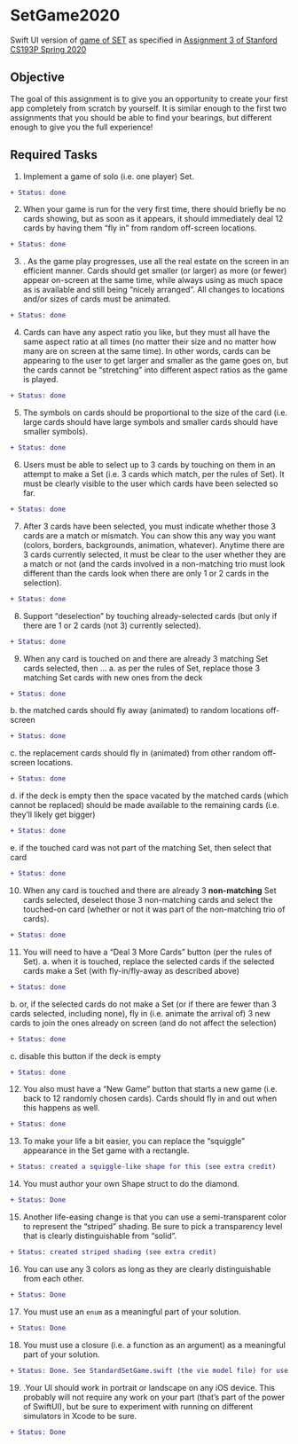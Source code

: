 # SetGame2020
Swift UI version of [game of SET](https://en.wikipedia.org/wiki/Set_(card_game)) as specified in [Assignment 3 of Stanford CS193P Spring 2020](https://cs193p.sites.stanford.edu/sites/g/files/sbiybj16636/files/media/file/assignment_3.pdf)

## Objective 

The goal of this assignment is to give you an opportunity to create your first app
completely from scratch by yourself. It is similar enough to the first two assignments
that you should be able to find your bearings, but different enough to give you the full
experience! 

## Required Tasks

1. Implement a game of solo (i.e. one player) Set. 
```diff 
+ Status: done
```
2. When your game is run for the very first time, there should briefly be no cards
showing, but as soon as it appears, it should immediately deal 12 cards by having them
“fly in” from random off-screen locations. 
```diff 
+ Status: done
```

3. . As the game play progresses, use all the real estate on the screen in an efficient
manner. Cards should get smaller (or larger) as more (or fewer) appear on-screen at
the same time, while always using as much space as is available and still being “nicely
arranged”. All changes to locations
and/or sizes of cards must be animated. 
```diff 
+ Status: done
```

4. Cards can have any aspect ratio you like, but they must all have the same aspect ratio at
all times (no matter their size and no matter how many are on screen at the same
time). In other words, cards can be appearing to the user to get larger and smaller as
the game goes on, but the cards cannot be “stretching” into different aspect ratios as
the game is played. 
```diff 
+ Status: done
```

5. The symbols on cards should be proportional to the size of the card (i.e. large cards
should have large symbols and smaller cards should have smaller symbols). 
```diff 
+ Status: done
```

6. Users must be able to select up to 3 cards by touching on them in an attempt to make
a Set (i.e. 3 cards which match, per the rules of Set). It must be clearly visible to the
user which cards have been selected so far. 
```diff 
+ Status: done
```
7. After 3 cards have been selected, you must indicate whether those 3 cards are a match
or mismatch. You can show this any way you want (colors, borders, backgrounds,
animation, whatever). Anytime there are 3 cards currently selected, it must be clear to
the user whether they are a match or not (and the cards involved in a non-matching
trio must look different than the cards look when there are only 1 or 2 cards in the
selection). 
```diff 
+ Status: done
```
8. Support “deselection” by touching already-selected cards (but only if there are 1 or 2
cards (not 3) currently selected). 
```diff 
+ Status: done
```
9. When any card is touched on and there are already 3 matching Set cards selected,
then …
a. as per the rules of Set, replace those 3 matching Set cards with new ones from the
deck
```diff 
+ Status: done
```
b. the matched cards should fly away (animated) to random locations off-screen
```diff 
+ Status: done
```
c. the replacement cards should fly in (animated) from other random off-screen
locations.
```diff 
+ Status: done
```
d. if the deck is empty then the space vacated by the matched cards (which cannot be
replaced) should be made available to the remaining cards (i.e. they’ll likely get
bigger)
```diff 
+ Status: done
```
e. if the touched card was not part of the matching Set, then select that card 
```diff 
+ Status: done
```
10. When any card is touched and there are already 3 **non-matching** Set cards selected,
deselect those 3 non-matching cards and select the touched-on card (whether or not it
was part of the non-matching trio of cards). 
```diff 
+ Status: done
```
11. You will need to have a “Deal 3 More Cards” button (per the rules of Set).
a. when it is touched, replace the selected cards if the selected cards make a Set (with
fly-in/fly-away as described above)
```diff 
+ Status: done
```
b. or, if the selected cards do not make a Set (or if there are fewer than 3 cards
selected, including none), fly in (i.e. animate the arrival of) 3 new cards to join the
ones already on screen (and do not affect the selection)
```diff 
+ Status: done
```
c. disable this button if the deck is empty 
```diff 
+ Status: done
```
12. You also must have a “New Game” button that starts a new game (i.e. back to 12
randomly chosen cards). Cards should fly in and out when this happens as well.
```diff 
+ Status: done
```
13. To make your life a bit easier, you can replace the “squiggle” appearance in the Set
game with a rectangle.
```diff 
+ Status: created a squiggle-like shape for this (see extra credit)
```
14. You must author your own Shape struct to do the diamond. 
```diff 
+ Status: Done
```
15. Another life-easing change is that you can use a semi-transparent color to represent
the “striped” shading. Be sure to pick a transparency level that is clearly
distinguishable from “solid”. 
```diff 
+ Status: created striped shading (see extra credit)
```
16. You can use any 3 colors as long as they are clearly distinguishable from each other. 
```diff 
+ Status: Done
```
17. You must use an ```enum``` as a meaningful part of your solution. 
```diff 
+ Status: Done
```
18. You must use a closure (i.e. a function as an argument) as a meaningful part of your
solution. 
```diff 
+ Status: Done. See StandardSetGame.swift (the vie model file) for use with the function that does a depth-first search for a match with the "Cheat" button
```
19. .Your UI should work in portrait or landscape on any iOS device. This probably will
not require any work on your part (that’s part of the power of SwiftUI), but be sure to
experiment with running on different simulators in Xcode to be sure. 
```diff 
+ Status: Done
```



